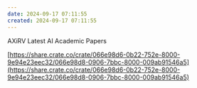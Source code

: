 ```yaml
---
date: 2024-09-17 07:11:55
created: 2024-09-17 07:11:55
---
```


AXiRV Latest AI Academic Papers

[https://share.crate.co/crate/066e98d6-0b22-752e-8000-9e94e23eec32/066e98d8-0906-7bbc-8000-009ab91546a5](https://share.crate.co/crate/066e98d6-0b22-752e-8000-9e94e23eec32/066e98d8-0906-7bbc-8000-009ab91546a5)